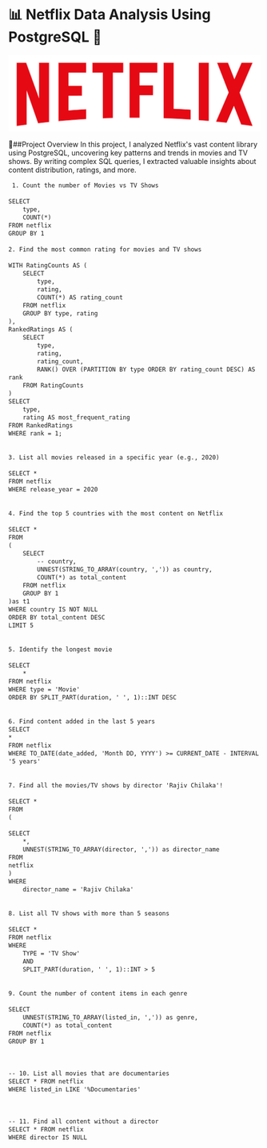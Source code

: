 # 📊 Netflix Data Analysis Using PostgreSQL 🍿

![image](https://github.com/mih-shanto/Netflix-Data-Analysis-Using-SQL-Exploring-User-Behavior-and-Content-Trends/blob/main/Project%20Details/logo.png)

🚀##Project Overview
In this project, I analyzed Netflix's vast content library using PostgreSQL, uncovering key patterns and trends in movies and TV shows. By writing complex SQL queries, I extracted valuable insights about content distribution, ratings, and more.

     1. Count the number of Movies vs TV Shows
    
    SELECT 
    	type,
    	COUNT(*)
    FROM netflix
    GROUP BY 1

    2. Find the most common rating for movies and TV shows
    
    WITH RatingCounts AS (
        SELECT 
            type,
            rating,
            COUNT(*) AS rating_count
        FROM netflix
        GROUP BY type, rating
	),
	RankedRatings AS (
	    SELECT 
	        type,
	        rating,
	        rating_count,
	        RANK() OVER (PARTITION BY type ORDER BY rating_count DESC) AS rank
	    FROM RatingCounts
	)
	SELECT 
	    type,
	    rating AS most_frequent_rating
	FROM RankedRatings
	WHERE rank = 1;


	3. List all movies released in a specific year (e.g., 2020)
	
	SELECT * 
	FROM netflix
	WHERE release_year = 2020
	
	
	4. Find the top 5 countries with the most content on Netflix
	
	SELECT * 
	FROM
	(
		SELECT 
			-- country,
			UNNEST(STRING_TO_ARRAY(country, ',')) as country,
			COUNT(*) as total_content
		FROM netflix
		GROUP BY 1
	)as t1
	WHERE country IS NOT NULL
	ORDER BY total_content DESC
	LIMIT 5
	
	
	5. Identify the longest movie
	
	SELECT 
		*
	FROM netflix
	WHERE type = 'Movie'
	ORDER BY SPLIT_PART(duration, ' ', 1)::INT DESC
	
	
	6. Find content added in the last 5 years
	SELECT
	*
	FROM netflix
	WHERE TO_DATE(date_added, 'Month DD, YYYY') >= CURRENT_DATE - INTERVAL '5 years'


	7. Find all the movies/TV shows by director 'Rajiv Chilaka'!
	
	SELECT *
	FROM
	(
	
	SELECT 
		*,
		UNNEST(STRING_TO_ARRAY(director, ',')) as director_name
	FROM 
	netflix
	)
	WHERE 
		director_name = 'Rajiv Chilaka'

	
	8. List all TV shows with more than 5 seasons
	
	SELECT *
	FROM netflix
	WHERE 
		TYPE = 'TV Show'
		AND
		SPLIT_PART(duration, ' ', 1)::INT > 5


	9. Count the number of content items in each genre
	
	SELECT 
		UNNEST(STRING_TO_ARRAY(listed_in, ',')) as genre,
		COUNT(*) as total_content
	FROM netflix
	GROUP BY 1



	-- 10. List all movies that are documentaries
	SELECT * FROM netflix
	WHERE listed_in LIKE '%Documentaries'



	-- 11. Find all content without a director
	SELECT * FROM netflix
	WHERE director IS NULL
